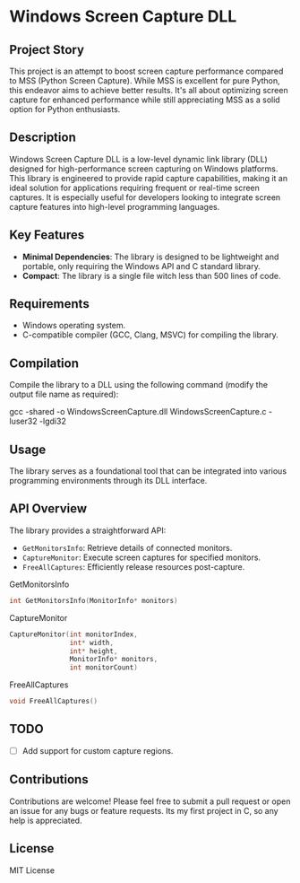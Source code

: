 # Windows Screen Capture DLL

## Project Story
This project is an attempt to boost screen capture performance compared to MSS (Python Screen Capture).
While MSS is excellent for pure Python, this endeavor aims to achieve better results. It's all about optimizing screen capture for enhanced performance while still appreciating MSS as a solid option for Python enthusiasts.

## Description
Windows Screen Capture DLL is a low-level dynamic link library (DLL) designed for high-performance screen capturing on Windows platforms. This library is engineered to provide rapid capture capabilities, making it an ideal solution for applications requiring frequent or real-time screen captures. It is especially useful for developers looking to integrate screen capture features into high-level programming languages.

## Key Features
- **Minimal Dependencies**: The library is designed to be lightweight and portable, only requiring the Windows API and C standard library.
- **Compact**: The library is a single file witch less than 500 lines of code.

## Requirements
- Windows operating system.
- C-compatible compiler (GCC, Clang, MSVC) for compiling the library.

## Compilation
Compile the library to a DLL using the following command (modify the output file name as required):

gcc -shared -o WindowsScreenCapture.dll WindowsScreenCapture.c -luser32 -lgdi32

## Usage
The library serves as a foundational tool that can be integrated into various programming environments through its DLL interface.


## API Overview
The library provides a straightforward API:
- `GetMonitorsInfo`: Retrieve details of connected monitors.
- `CaptureMonitor`: Execute screen captures for specified monitors.
- `FreeAllCaptures`: Efficiently release resources post-capture.

GetMonitorsInfo
```c
int GetMonitorsInfo(MonitorInfo* monitors)
```
CaptureMonitor
```c
CaptureMonitor(int monitorIndex,
               int* width,
               int* height,
               MonitorInfo* monitors,
               int monitorCount)
```

FreeAllCaptures
```c
void FreeAllCaptures()
```

## TODO
- [ ] Add support for custom capture regions.

## Contributions
Contributions are welcome! Please feel free to submit a pull request or open an issue for any bugs or feature requests.
Its my first project in C, so any help is appreciated.

## License
MIT License
